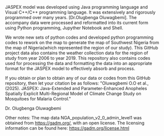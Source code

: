 JASPEX model was developed using Java programming language and Visual C++/C++ programming language. 
It was extensively and rigorously programmed over many years. [Dr.Olugbenga Oluwagbemi].
The accompany data were processed and reformatted into its current form using Python programming, Jupyther Notebook and Shell.

We wrote new sets of python codes and developed python programming codes to rework on the map to generate 
the map of Southwest Nigeria from the map of Nigeria(which represented the region of our study).
This GitHub project data also contains the weather collection data for the region of study from year 2006 to year 2019.
This repository also contains codes used for processing the data and formatting the data into an appropriate format 
for the JASPEX model to effectively absorb and process.

If you obtain or plan to obtain any of our data or codes from this GitHub repository, 
then let your citation be as follows: "Oluwagbemi O.O et al., (2025). JASPEX: Java-Extended and Parameter-Enhanced Anopheles Spatially Explicit Multi-Regional Model of Climate Change Study on Mosquitoes for Malaria Control."


Dr. Olugbenga Oluwagbemi


Other notes:
The map data NGA_population_v2_0_admin_level1 was obtained from https://gadm.org/, with an open license. 
The licensing information can be found here: https://gadm.org/license.html
